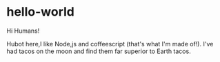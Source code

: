 # hello-world

Hi Humans!

Hubot here,I like Node,js and coffeescript (that's what I'm made of!).
I've had tacos on the moon and find them far superior to Earth tacos.
